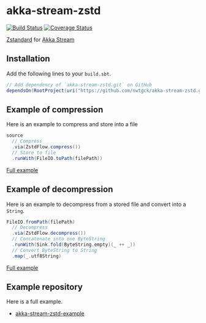 # akka-stream-zstd
[![Build Status](https://travis-ci.com/nwtgck/akka-stream-zstd.svg?branch=develop)](https://travis-ci.com/nwtgck/akka-stream-zstd) [![Coverage Status](https://coveralls.io/repos/github/nwtgck/akka-stream-zstd/badge.svg?branch=develop)](https://coveralls.io/github/nwtgck/akka-stream-zstd?branch=develop) 

[Zstandard](https://facebook.github.io/zstd/) for [Akka Stream](https://doc.akka.io/docs/akka/2.5.5/scala/stream/index.html)

## Installation

Add the following lines to your `build.sbt`.

```scala
// Add dependency of `akka-stream-zstd.git` on GitHub
dependsOn(RootProject(uri("https://github.com/nwtgck/akka-stream-zstd.git#0e6eb379c82b914ace31f5f9f2399d58a99f324f")))
```


## Example of compression

Here is an example to compress and store into a file

```scala
source
  // Compress
  .via(ZstdFlow.compress())
  // Store to file
  .runWith(FileIO.toPath(filePath))
```

[Full example](https://github.com/nwtgck/akka-stream-zstd-example/blob/965c98b708c0de22e8b256e24548d8cc87d1f33b/src/main/scala/Main.scala#L24-L29)

## Example of decompression

Here is an example to decompress from a stored file and convert into a `String`.

```scala
FileIO.fromPath(filePath)
  // Decompress
  .via(ZstdFlow.decompress())
  // Concatenate into one ByteString
  .runWith(Sink.fold(ByteString.empty)(_ ++ _))
  // Convert ByteString to String
  .map(_.utf8String)
```

[Full example](https://github.com/nwtgck/akka-stream-zstd-example/blob/965c98b708c0de22e8b256e24548d8cc87d1f33b/src/main/scala/Main.scala#L35-L42)

## Example repository

Here is a full example.

* [akka-stream-zstd-example](https://github.com/nwtgck/akka-stream-zstd-example)
